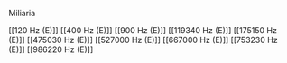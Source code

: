 Miliaria

[[120 Hz (E)]]
[[400 Hz (E)]]
[[900 Hz (E)]]
[[119340 Hz (E)]]
[[175150 Hz (E)]]
[[475030 Hz (E)]]
[[527000 Hz (E)]]
[[667000 Hz (E)]]
[[753230 Hz (E)]]
[[986220 Hz (E)]]
